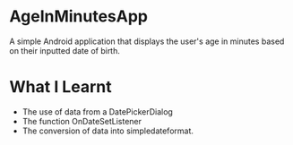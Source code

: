 # AgeInMinutesApp

A simple Android application that displays the user's age in minutes based on their inputted date of birth.

# What I Learnt

* The use of data from a DatePickerDialog
* The function OnDateSetListener
* The conversion of data into simpledateformat.
